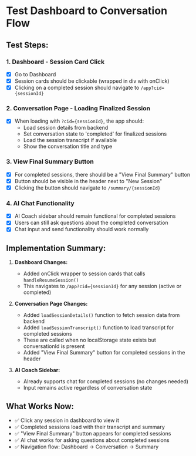 # Test Dashboard to Conversation Flow

## Test Steps:

### 1. Dashboard - Session Card Click
- [x] Go to Dashboard
- [x] Session cards should be clickable (wrapped in div with onClick)
- [x] Clicking on a completed session should navigate to `/app?cid={sessionId}`

### 2. Conversation Page - Loading Finalized Session
- [x] When loading with `?cid={sessionId}`, the app should:
  - Load session details from backend
  - Set conversation state to 'completed' for finalized sessions
  - Load the session transcript if available
  - Show the conversation title and type

### 3. View Final Summary Button
- [x] For completed sessions, there should be a "View Final Summary" button
- [x] Button should be visible in the header next to "New Session"
- [x] Clicking the button should navigate to `/summary/{sessionId}`

### 4. AI Chat Functionality
- [x] AI Coach sidebar should remain functional for completed sessions
- [x] Users can still ask questions about the completed conversation
- [x] Chat input and send functionality should work normally

## Implementation Summary:

1. **Dashboard Changes:**
   - Added onClick wrapper to session cards that calls `handleResumeSession()`
   - This navigates to `/app?cid={sessionId}` for any session (active or completed)

2. **Conversation Page Changes:**
   - Added `loadSessionDetails()` function to fetch session data from backend
   - Added `loadSessionTranscript()` function to load transcript for completed sessions
   - These are called when no localStorage state exists but conversationId is present
   - Added "View Final Summary" button for completed sessions in the header

3. **AI Coach Sidebar:**
   - Already supports chat for completed sessions (no changes needed)
   - Input remains active regardless of conversation state

## What Works Now:

- ✅ Click any session in dashboard to view it
- ✅ Completed sessions load with their transcript and summary
- ✅ "View Final Summary" button appears for completed sessions
- ✅ AI chat works for asking questions about completed sessions
- ✅ Navigation flow: Dashboard → Conversation → Summary
